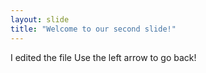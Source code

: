 ```yaml
---
layout: slide
title: "Welcome to our second slide!"
---
```

I edited the file
Use the left arrow to go back!

